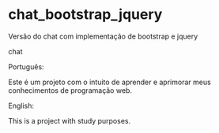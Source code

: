 # chat_bootstrap_jquery
Versão do chat com implementação de bootstrap e jquery

chat

Português:

Este é um projeto com o intuito de aprender e aprimorar meus conhecimentos de programação web.

English:

This is a project with study purposes.
